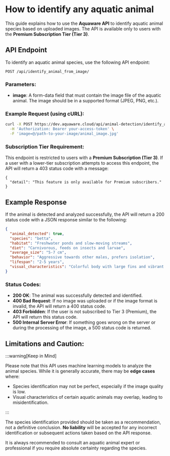 # How to identify any aquatic animal

This guide explains how to use the **Aquaware API** to identify aquatic animal species based on uploaded images. The API is available only to users with the **Premium Subscription Tier (Tier 3)**.

## API Endpoint

To identify an aquatic animal species, use the following API endpoint:

```
POST /api/identify_animal_from_image/
```

### Parameters:

- **image**: A form-data field that must contain the image file of the aquatic animal. The image should be in a supported format (JPEG, PNG, etc.).

### Example Request (using cURL):

```bash
curl -X POST https://dev.aquaware.cloud/api/animal-detection/identify_animal_from_image/ \
  -H 'Authorization: Bearer your-access-token' \
  -F 'image=@/path-to-your-image/animal_image.jpg'
```

### Subscription Tier Requirement:

This endpoint is restricted to users with a **Premium Subscription (Tier 3)**. If a user with a lower-tier subscription attempts to access this endpoint, the API will return a 403 status code with a message:

```
{
  "detail": "This feature is only available for Premium subscribers."
}
```

## Example Response

If the animal is detected and analyzed successfully, the API will return a 200 status code with a JSON response similar to the following:

```json
{
  "animal_detected": true,
  "species": "betta",
  "habitat": "Freshwater ponds and slow-moving streams",
  "diet": "Carnivorous, feeds on insects and larvae",
  "average_size": "5-7 cm",
  "behavior": "Aggressive towards other males, prefers isolation",
  "lifespan": "2-5 years",
  "visual_characteristics": "Colorful body with large fins and vibrant patterns"
}
```

### Status Codes:

- **200 OK**: The animal was successfully detected and identified.
- **400 Bad Request**: If no image was uploaded or if the image format is invalid, the API will return a 400 status code.
- **403 Forbidden**: If the user is not subscribed to Tier 3 (Premium), the API will return this status code.
- **500 Internal Server Error**: If something goes wrong on the server or during the processing of the image, a 500 status code is returned.

## Limitations and Caution:

:::warning[Keep in Mind]

Please note that this API uses machine learning models to analyze the animal species. While it is generally accurate, there may be **edge cases** where:

- Species identification may not be perfect, especially if the image quality is low.
- Visual characteristics of certain aquatic animals may overlap, leading to misidentification.

:::

The species identification provided should be taken as a recommendation, not a definitive conclusion. **No liability** will be accepted for any incorrect identification or subsequent actions taken based on the API response.

It is always recommended to consult an aquatic animal expert or professional if you require absolute certainty regarding the species.
